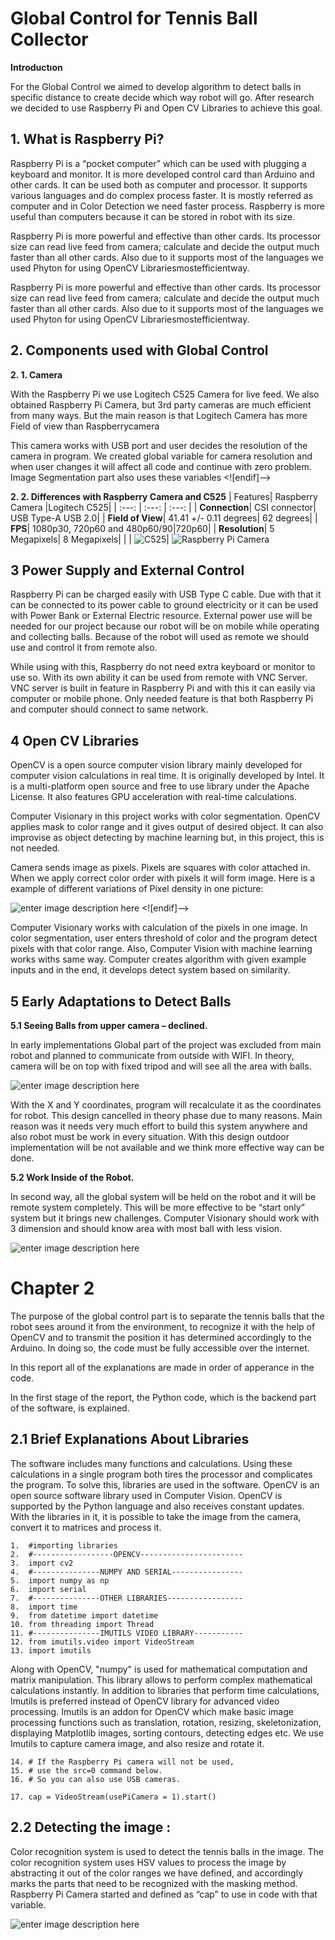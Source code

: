 # Global Control for Tennis Ball Collector

**Introductıon**

For the Global Control we aimed to develop algorithm to detect balls in specific distance to create decide which way robot will go. After research we decided to use Raspberry Pi and Open CV Libraries to achieve this goal.

## 1. What is Raspberry Pi?

Raspberry Pi is a “pocket computer” which can be used with plugging a keyboard and monitor. It is more developed control card than Arduino and other cards. It can be used both as computer and processor. It supports various languages and do complex process faster. It is mostly referred as computer and in Color Detection we need faster process. Raspberry is more useful than computers because it can be stored in robot with its size.

  
Raspberry Pi is more powerful and effective than other cards. Its processor size can read live feed from camera; calculate and decide the output much faster than all other cards. Also due to it supports most of the languages we used Phyton for using OpenCV Librariesmostefficientway.

Raspberry Pi is more powerful and effective than other cards. Its processor size can read live feed from camera; calculate and decide the output much faster than all other cards. Also due to it supports most of the languages we used Phyton for using OpenCV Librariesmostefficientway.

## 2. Components used with Global Control 
**2. 1. Camera**

With the Raspberry Pi we use Logitech C525 Camera for live feed. We also obtained Raspberry Pi Camera, but 3rd party cameras are much efficient from many ways. But the main reason is that Logitech Camera has more Field of view than Raspberrycamera

This camera works with USB port and user decides the resolution of the camera in program. We created global variable for camera resolution and when user changes it will affect all code and continue with zero problem. Image Segmentation part also uses these variables
<![endif]-->

**2. 2. Differences with Raspberry Camera and C525**
| Features| Raspberry Camera |Logitech C525|
| :---: | :---: | :---: |
| **Connection**| CSI connector| USB Type-A USB 2.0|
| **Field of View**| 41.41 +/- 0.11 degrees| 62 degrees|
| **FPS**| 1080p30, 720p60 and 480p60/90|720p60|
| **Resolution**| 5 Megapixels| 8 Megapixels|
| | ![C525](https://i.ibb.co/3mvrW0S/Resim2-removebg-preview.png)| ![Raspberry Pi Camera](https://i.ibb.co/TMRxbWs/Resim1-removebg-preview.png)

## 3 Power Supply and External Control

Raspberry Pi can be charged easily with USB Type C cable. Due with that it can be connected to its power cable to ground electricity or it can be used with Power Bank or External Electric resource. External power use will be needed for our project because our robot will be on mobile while operating and collecting balls. Because of the robot will used as remote we should use and control it from remote also.

While using with this, Raspberry do not need extra keyboard or monitor to use so. With its own ability it can be used from remote with VNC Server. VNC server is built in feature in Raspberry Pi and with this it can easily via computer or mobile phone. Only needed feature is that both Raspberry Pi and computer should connect to same network.

## 4 Open CV Libraries

OpenCV is a open source computer vision library mainly developed for computer vision calculations in real time. It is originally developed by Intel. It is a multi-platform open source and free to use library under the Apache License. It also features GPU acceleration with real-time calculations.

Computer Visionary in this project works with color segmentation. OpenCV applies mask to color range and it gives output of desired object. It can also improvise as object detecting by machine learning but, in this project, this is not needed.

Camera sends image as pixels. Pixels are squares with color attached in. When we apply correct color order with pixels it will form image. Here is a example of different variations of Pixel density in one picture:

![enter image description here](https://i.ibb.co/pQJsFhH/Resim3.png)
<![endif]-->

Computer Visionary works with calculation of the pixels in one image. In color segmentation, user enters threshold of color and the program detect pixels with that color range. Also, Computer Vision with machine learning works withs same way. Computer creates algorithm with given example inputs and in the end, it develops detect system based on similarity.

## 5 Early Adaptations to Detect Balls

 **5.1 Seeing Balls from upper camera – declined.**

In early implementations Global part of the project was excluded from main robot and planned to communicate from outside with WIFI. In theory, camera will be on top with fixed tripod and will see all the area with balls.

![enter image description here](https://i.ibb.co/8Y8mwhm/Resim4.png)

With the X and Y coordinates, program will recalculate it as the coordinates for robot. This design cancelled in theory phase due to many reasons. Main reason was it needs very much effort to build this system anywhere and also robot must be work in every situation. With this design outdoor implementation will be not available and we think more effective way can be done.

**5.2  Work Inside of the Robot.**

In second way, all the global system will be held on the robot and it will be remote system completely. This will be more effective to be “start only” system but it brings new challenges. Computer Visionary should work with 3 dimension and should know area with most ball with less vision.

![enter image description here](https://i.ibb.co/gPymJcm/Resim5.jpg)

# **Chapter 2**

The purpose of the global control part is to separate the tennis balls that the robot sees around it from the environment, to recognize it with the help of OpenCV and to transmit the position it has determined accordingly to the Arduino. In doing so, the code must be fully accessible over the internet.

In this report all of the explanations are made in order of apperance in the code.

In the first stage of the report, the Python code, which is the backend part of the software, is explained.


## 2.1 Brief Explanations About Libraries

The software includes many functions and calculations. Using these calculations in a single program both tires the processor and complicates the program. To solve this, libraries are used in the software. OpenCV is an open source software library used in Computer Vision. OpenCV is supported by the Python language and also receives constant updates. With the libraries in it, it is possible to take the image from the camera, convert it to matrices and process it.

    1.	#importing libraries
    2.	#------------------OPENCV-----------------------
    3.	import cv2
    4.	#---------------NUMPY AND SERIAL----------------
    5.	import numpy as np
    6.	import serial
    7.	#---------------OTHER LIBRARIES-----------------
    8.	import time
    9.	from datetime import datetime
    10.	from threading import Thread
    11.	#---------------IMUTILS VIDEO LIBRARY-----------
    12.	from imutils.video import VideoStream
    13.	import imutils

Along with OpenCV, "numpy" is used for mathematical computation and matrix manipulation. This library allows to perform complex mathematical calculations instantly. In addition to libraries that perform time calculations, Imutils is preferred instead of OpenCV library for advanced video processing. Imutils is an addon for OpenCV which make basic image processing functions such as translation, rotation, resizing, skeletonization, displaying Matplotlib images, sorting contours, detecting edges etc. We use Imutils to capture camera image, and also resize and rotate it.

    14.	# If the Raspberry Pi camera will not be used, 
    15.	# use the src=0 command below. 
    16.	# So you can also use USB cameras.
    
    17.	cap = VideoStream(usePiCamera = 1).start()

## 2.2 Detecting the image :

Color recognition system is used to detect the tennis balls in the image. The color recognition system uses HSV values to process the image by abstracting it out of the color ranges we have defined, and accordingly marks the parts that need to be recognized with the masking method. Raspberry Pi Camera started and defined as “cap” to use in code with that variable. 

![enter image description here](https://i.ibb.co/f4TjZLD/Resim8.png)
